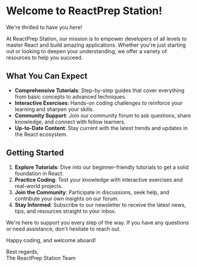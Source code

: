 # Welcome to ReactPrep Station!

We're thrilled to have you here!

At ReactPrep Station, our mission is to empower developers of all levels to master React and build amazing applications. Whether you're just starting out or looking to deepen your understanding, we offer a variety of resources to help you succeed.

## What You Can Expect

- **Comprehensive Tutorials**: Step-by-step guides that cover everything from basic concepts to advanced techniques.
- **Interactive Exercises**: Hands-on coding challenges to reinforce your learning and sharpen your skills.
- **Community Support**: Join our community forum to ask questions, share knowledge, and connect with fellow learners.
- **Up-to-Date Content**: Stay current with the latest trends and updates in the React ecosystem.

## Getting Started

1. **Explore Tutorials**: Dive into our beginner-friendly tutorials to get a solid foundation in React.
2. **Practice Coding**: Test your knowledge with interactive exercises and real-world projects.
3. **Join the Community**: Participate in discussions, seek help, and contribute your own insights on our forum.
4. **Stay Informed**: Subscribe to our newsletter to receive the latest news, tips, and resources straight to your inbox.

We're here to support you every step of the way. If you have any questions or need assistance, don't hesitate to reach out.

Happy coding, and welcome aboard!

Best regards,  
The ReactPrep Station Team
